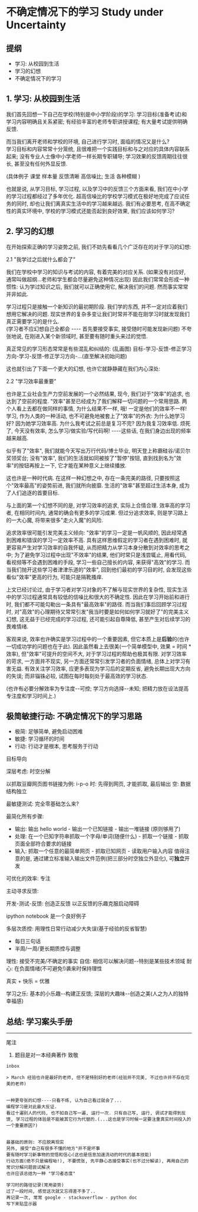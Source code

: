 # 不确定情况下的学习 Study under Uncertainty

## 提纲
- 学习: 从校园到生活
- 学习的幻想
- 不确定情况下的学习

## 1. 学习: 从校园到生活 
我们首先回想一下自己在学校(特别是中小学阶段)的学习: 学习目标(准备考试)和学习内容明确且关系紧密; 有经验丰富的老师专职讲授课程; 有大量考试提供明确反馈.

而当我们离开老师和学校的环境, 自己进行学习时, 面临的情况又是什么?    
学习目标和内容常常十分笼统, 且很难把一个实践目标和与之对应的具体内容联系起来; 没有专业人士像中小学老师一样长期专职辅导; 学习效果的反馈周期往往很长, 甚至没有任何外显反馈.

(具体例子 课堂 样本量 反馈清晰 高信噪比; 生活 各种模糊 )

也就是说, 从学习目标, 学习过程, 以及学习中的反馈三个方面来看, 我们在中小学的学习过程都经过了多年优化. 
超高信噪比的学校学习模式在极好地完成了应试任务的同时, 却也让我们离真实生活中的学习越来越远. 我们有必要思考, 在高不确定性的真实环境中, 学校的学习模式还能否起到良好效果, 我们应该如何学习?

## 2. 学习的幻想

在开始探索正确的学习姿势之前, 我们不妨先看看几个广泛存在的对于学习的幻想:

2.1 "我学过之后就什么都会了"

我们在学校中学习的知识与考试的内容, 有着完美的对应关系. (如果没有对应好, 通常叫做超纲...老师和学生都会尽量避免这种情况出现)
因此我们常常会形成一种惯性: 认为学过知识之后, 我们就可以正确使用它, 解决我们的问题.
然而事实常常并非如此.

学习过程只是接触一个新知识的最初期阶段. 我们学的东西, 并不一定对应着我们想用它解决的问题. 现实世界的复杂多变让我们时常并不能在刚学习时就发现我们真正需要学习的是什么.   
(学习者不应幻想自己全都会 ---- 首先要接受事实, 接受随时可能发现新问题)
不夸张地说, 在刚进入某个新领域时, 甚至要有随时重头来过的觉悟.

真正常见的学习形态常常是有些混乱和纠结的:
(乱画图)
目标-学习-反馈-修正学习方向-学习-反馈-修正学习方向-...(直至解决初始问题)

这也就引出了下面一个更大的幻想, 也许它就静静藏在我们内心深处:

2.2 "学习效率最重要"

也许是工业社会生产力空前发展的一个必然结果, 现今, 我们对于"效率"的追求, 也达到了空前的程度.
"效率"甚至已经成为了我们解释一切问题的一个常用思路. 两个人看上去都在做同样的事情, 为什么结果不一样, 哦! 一定是他们的效率不一样!   
学习, 作为人类的一种活动, 也不可避免地被套上了"效率"的外衣: 为什么她学习好? 因为她学习效率高. 为什么我考试之前总是复习不完? 因为我复习效率低. 烦死了, 今天没有效率, 怎么学习/做实验/写代码啊! ----这些话, 在我们身边出现的频率越来越高.

似乎有了"效率", 我们就能今天写出万行代码/博士毕业, 明天登上称霸硅谷/诺贝尔奖领奖台; 没有"效率", 我们的生活就如同被按了"暂停"按钮, 直到找到名为"效率"的按钮再按上一下, 它才能在某种意义上继续播放.

这也许是一种时代病. 在这样一种幻想之中, 存在一条完美的路径, 只要按照这个"效率最高"的姿势前进, 我们就所向披靡. 生活的"效率"甚至超过生活本身, 成为了人们追逐的首要目标.


与上面的第一个幻想不同的是, 对学习效率的追求, 实际上合情合理. 效率高的学习者, 在相同时间内, 通常的确会有更多的学习成果. 但过分追求效率, 则是学习路上的一大心魔, 将带来很多"走火入魔"的风险.

追求效率很可能引发完美主义倾向: "效率"的学习一定是一帆风顺的, 因此经常遇到困难和错误的学习一定效率不高. 具有这样思维假定的学习者在遇到困难时, 就更容易产生对学习效率的自我怀疑, 从而把精力从学习本身分散到对效率的思考之中; 为了避免学习过程中出现"不效率"的结果, 他们时常只是浅尝辄止, 用看代码, 看视频等不会遇到困难的手段, 学习一些自己擅长的内容, 来获得"高效"的学习. 而当我们抛开这些学习者津津乐道的"效率", 回到他们最初的学习目的时, 会发现这些看似"效率"更高的行为, 可能只是隔靴搔痒.

上文已经讨论过, 由于学习者对学习对象的不了解与现实世界的复杂性, 现实生活中的学习过程通常具有较低的信噪比和很大的不确定性. 因此在学习开始前和进行时, 我们都不可能勾勒出一条具有"最高效率"的路径. 而当我们事后回顾学习过程时, 对"高效"的心理期待又常常引发"我当时要是如何如何学习就好了"的完美主义幻想, 这无益于已经完成的学习过程, 还可能引起自尊降低, 甚至产生对后续学习的畏难情绪. 

客观来说, 效率也许确实是学习过程中的一个重要因素, 但它本质上是**后验**的(也许一切成功学的问题也在于此). 因此虽然看上去很美(一个简单模型中, 效果 = 时间 * 效率), 但"效率"可提升的空间不大, 对于学习过程的帮助也极其有限. 对学习效率的苛求, 一方面并不现实, 另一方面还常常引发学习者的负面情绪, 总体上对学习有害无益. 有效关注学习效率, 应更多表现为学习后的定期反省, 避免长期出现大方向的失误; 而非锱铢必较, 试图在每时每刻处于最高效的学习状态. 

(也许有必要分解效率为专注度--可控; 学习方向选择--未知; 把精力放在设法提高专注度和学习时间上.)

## 极简敏捷行动: 不确定情况下的学习思路

- 极简: 足够简单, 避免启动困难
- 敏捷: 学习循环的时间
- 行动: 行动才是根本, 思考服务于行动


目标导向 

深层考虑: 时空分解

以抓取豆瓣网页图书链接为例:
i-p-o
时: 先得到网页, 才能抓取, 最后输出
空: 数据结构独立

最敏捷测试: 完全零基础怎么来?

最简化所有步骤:
- 输出: 输出 hello world - 输出一个已知链接 - 输出一堆链接 (原则够用了)
- 处理: 在一个已知字符串抓取一个字母/单词(随便什么) - 抓取一个链接 - 抓取页面全部符合要求的链接
- 输入: 抓取一个任意的最简单网页 - 抓取已知网页 - 读取用户输入内容
值得注意的是, 通过建立标准输入输出文件范例(把三部分时空独立外显化), 可**独立**开发

可优化的效率: 专注

主动寻求反馈:

开发-测试-反馈: 创造正反馈
以正反馈的乐趣克服启动障碍

ipython notebook 是一个良好例子

多层次质控: 用理性日常行动减少大失误(基于经验的反省智慧)
- 每日三句话
- 半周/一周/更长期质控与调整

理性: 接受不完美/不确定的事实
自信: 相信可以解决问题--特别是某些技术领域
耐心: 在负面情绪(不可避免!)袭来时保持理性



真实 + 快乐 = 优雅  

学习之乐: 基本的小乐趣--构建正反馈; 深层的大趣味--创造之美(人之为人的独特幸福感)


## 总结: 学习案头手册

---
尾注  
1. 题目是对一本经典著作 <Judgment under Uncertainty: heuristics and biases> 致敬


```
inbox

> March 经验也许是最好的老师, 但不是特别好的老师(经验并不完美, 不过也许并不存在完美的老师)


一种更夸张的幻想----只看不练, 认为自己看过就会了...
编程学习是对此最大反证.
看过十遍别人的代码, 也不如自己写一遍, 运行一次. 只有自己写, 运行, 调试才能得到反馈, 学习过程的体验是不能被其它行为代替的.(...这也是学习时候一定要注重真实时间投入的一个重要原因?)


最基础的原则: 不应脱离现实  
另外, 接受"自己有很多不懂的地方"并不是坏事  
要有随时学习新事物的觉悟和信心(这也是信息加速流动的时代的基本技能)
行动方面(绝不只是编程呦!), 不要慌张, 先平静心态接受事实(也不过分解读), 再用自己的常识分解问题尝试解决  
也许应该总结为一种 "学习者态度"  

学习时的路径记录(常用姿势)  
过了一段时间, 感觉这次就又忘得差不多了..  
再记录一次, 常常 google - stackoverflow - python doc  
写下来贴显示器  
```